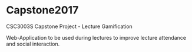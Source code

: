 # Capstone2017
CSC3003S Capstone Project - Lecture Gamification

Web-Application to be used during lectures to improve lecture attendance and social interaction.
